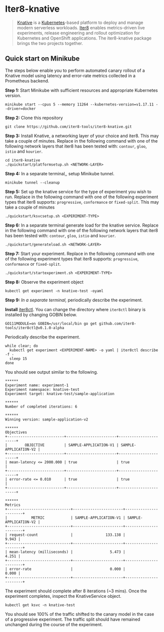 # Iter8-knative
> [Knative](https://knative.dev/) is a [Kubernetes](https://kubernetes.io)-based platform to deploy and manage modern serverless workloads. [Iter8](https://iter8.tools) enables metrics-driven live experiments, release engineering and rollout optimization for Kubernetes and OpenShift applications. The iter8-knative package brings the two projects together.

## Quick start on Minikube
The steps below enable you to perform automated canary rollout of a Knative model using latency and error-rate metrics collected in a Prometheus backend.

**Step 1:** Start Minikube with sufficient resources and appropriate Kubernetes version.
```
minikube start --cpus 5 --memory 11264 --kubernetes-version=v1.17.11 --driver=docker
```

**Step 2:** Clone this repository
```
git clone https://github.com/iter8-tools/iter8-knative.git
```


**Step 3:** Install Knative, a networking layer of your choice and iter8. This may take a couple of minutes. Replace <NETWORK-LAYER> in the following command with one of the following network layers that iter8 has been tested with: `contour`, `gloo`, `istio` and `kourier`.
```
cd iter8-knative
./quickstart/platformsetup.sh <NETWORK-LAYER>
```


**Step 4:** In a separate terminal,, setup Minikube tunnel.
```
minikube tunnel --cleanup
```

**Step 5:** Set up the knative service for the type of experiment you wish to run. Replace <EXPERIMENT-TYPE> in the following command with one of the following experiment types that iter8 supports: `progressive`, `conformance` or `fixed-split`. This may take a couple of minutes

```
./quickstart/ksvcsetup.sh <EXPERIMENT-TYPE>
```

**Step 6:** In a separate terminal generate load for the knative service. Replace <NETWORK-LAYER> in the following command with one of the following network layers that iter8 has been tested with: `contour`, `gloo`, `istio` and `kourier`.
```
./quickstart/generateload.sh <NETWORK-LAYER>
```


**Step 7:** Start your experiment. Replace <EXPERIMENT-TYPE> in the following command with one of the following experiment types that iter8 supports: `progressive`, `conformance` or `fixed-split`. 

```
./quickstart/startexperiment.sh <EXPERIMENT-TYPE>
```

**Step 8:** Observe the experiment object
```
kubectl get experiment -n knative-test -oyaml
```


**Step 9:** *In a separate terminal,* periodically describe the experiment.

**Install** [iter8ctl](https://github.com/iter8-tools/iter8ctl). You can change the directory where `iter8ctl` binary is installed by changing GOBIN below.
```shell
GO111MODULE=on GOBIN=/usr/local/bin go get github.com/iter8-tools/iter8ctl@v0.1.0-alpha
```

Periodically describe the experiment.
```
while clear; do
  kubectl get experiment <EXPERIMENT-NAME> -o yaml | iter8ctl describe -f -
  sleep 15
done
```

You should see output similar to the following.
```shell
******
Experiment name: experiment-1
Experiment namespace: knative-test
Experiment target: knative-test/sample-application

******
Number of completed iterations: 6

******
Winning version: sample-application-v2

******
Objectives
+--------------------------+-----------------------+-----------------------+
|        OBJECTIVE         | SAMPLE-APPLICATION-V1 | SAMPLE-APPLICATION-V2 |
+--------------------------+-----------------------+-----------------------+
| mean-latency <= 2000.000 | true                  | true                  |
+--------------------------+-----------------------+-----------------------+
| error-rate <= 0.010      | true                  | true                  |
+--------------------------+-----------------------+-----------------------+

******
Metrics
+-----------------------------+-----------------------+-----------------------+
|           METRIC            | SAMPLE-APPLICATION-V1 | SAMPLE-APPLICATION-V2 |
+-----------------------------+-----------------------+-----------------------+
| request-count               |               133.138 |                 9.943 |
+-----------------------------+-----------------------+-----------------------+
| mean-latency (milliseconds) |                 5.473 |                 4.251 |
+-----------------------------+-----------------------+-----------------------+
| error-rate                  |                 0.000 |                 0.000 |
+-----------------------------+-----------------------+-----------------------+
```

The experiment should complete after 8 iterations (~3 mins). Once the experiment completes, inspect the KnativeService object. 
```shell
kubectl get ksvc -n knative-test
```

You should see 100% of the traffic shifted to the canary model in the case of a progressive experiment. The traffic split should have remained unchanged during the course of the experiment.